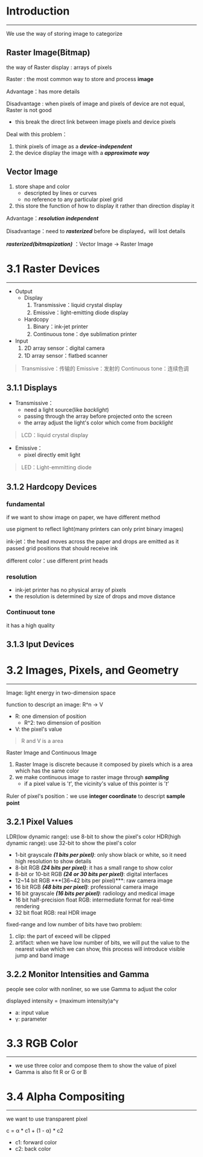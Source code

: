 # Introduction
---

We use the way of storing image to categorize

## Raster Image(Bitmap)

the way of Raster display :  arrays of pixels

Raster :  the most common way to store and process **image**

Advantage：has more details

Disadvantage :  when pixels of image and pixels of device are not equal, Raster is not good
- this break the direct link between image pixels and device pixels

Deal with this problem：
1. think pixels of image as a ***device-independent***
2. the device display the image with a ***approximate way***

## Vector Image

1. store shape and color
	- descripted by lines or curves
	- no reference to any particular pixel grid
2. this store the function of how to display it rather than direction display it

Advantage：***resolution independent***

Disadvantage：need to ***rasterized*** before be displayed，will lost details

***rasterized(bitmapization)*** ：Vector Image -> Raster Image

# 3.1 Raster Devices
---

- Output
	- Display
		1. Transmissive：liquid crystal display
		2. Emissive：light-emitting diode display
	- Hardcopy
		1. Binary：ink-jet printer
		2. Continuous tone：dye sublimation printer
- Input
	1. 2D array sensor：digital camera
	2. 1D array sensor：flatbed scanner

> Transmissive：传输的
> Emissive：发射的
> Continuous tone：连续色调

## 3.1.1 Displays

- Transmissive：
	- need a light source(like *backlight*)
	- passing through the array before projected onto the screen
	- the array adjust the light's color which come from *backlight*
 
 > LCD：liquid crystal display
 
- Emissive：
	- pixel directly emit light
 
 > LED：Light-emmitting diode

## 3.1.2 Hardcopy Devices

### fundamental

if we want to show image on paper, we have different method

use pigment to reflect light(many printers can only print binary images)

ink-jet：the head moves across the paper and drops are emitted as it passed grid positions that should receive ink
 
different color：use different print heads	

### resolution

- ink-jet printer has no physical array of pixels
- the resolution is determined by size of drops and move distance

### Continuout tone 

it has a high quality

## 3.1.3 Iput Devices

# 3.2 Images, Pixels, and Geometry
---

Image: light energy in two-dimension space

function to descript an image: R^n -> V
- R: one dimension of position
	- R^2: two dimension of position
- V: the pixel's value
>R and V is a area

Raster Image and Continuous Image
1. Raster Image is discrete because it composed by pixels which is a area which has the same color
2. we make continuous image to raster image through ***sampling***
	- if a pixel value is '*t*', the vicinity's value of this pointer is '*t*'

Ruler of pixel's position：we use **integer coordinate** to descript **sample point**

## 3.2.1 Pixel Values

LDR(low dynamic range): use 8-bit to show the pixel's color
HDR(high dynamic range): use 32-bit to show the pixel's color

- 1-bit grayscale ***(1 bits per pixel)***: only show black or white, so it need high resolution to show details
- 8-bit RGB ***(24 bits per pixel)***: it has a small range to show color
- 8-bit or 10-bit RGB ***(24 or 30 bits per pixel)***: digital interfaces
- 12~14 bit RGB ***(36~42 bits per pixel)***: raw camera image
- 16 bit RGB ***(48 bits per pixel)***: professional camera image
- 16 bit grayscale ***(16 bits per pixel)***: radiology and medical image
- 16 bit half-precision float RGB: intermediate format for real-time rendering
- 32 bit float RGB: real HDR image

fixed-range and low number of bits have two problem:
1. clip: the part of exceed will be clipped
2. artifact: when we have low number of bits, we will put the value to the nearest value which we can show, this process will introduce visible jump and band image

## 3.2.2 Monitor Intensities and Gamma

people see color with nonliner, so we use Gamma to adjust the color

displayed intensity = (maximum intensity)a^γ
- a: input value
- γ: parameter

# 3.3 RGB Color
---

- we use three color and compose them to show the value of pixel
- Gamma is also fit R or G or B

# 3.4 Alpha Compositing
---

we want to use transparent pixel

c = α * c1 + (1 - α) * c2
- c1: forward color
- c2: back color
















